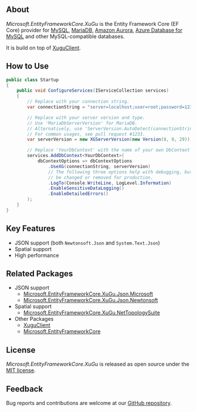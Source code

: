 ﻿## About

_Microsoft.EntityFrameworkCore.XuGu_ is the Entity Framework Core (EF Core) provider for [MySQL](https://www.mysql.com), [MariaDB](https://mariadb.org), [Amazon Aurora](https://aws.amazon.com/rds/aurora), [Azure Database for MySQL](https://azure.microsoft.com/en-us/services/mysql) and other MySQL-compatible databases.

It is build on top of [XuguClient](https://github.com/mysql-net/XuguClient).

## How to Use

```csharp
public class Startup
{
    public void ConfigureServices(IServiceCollection services)
    {
        // Replace with your connection string.
        var connectionString = "server=localhost;user=root;password=1234;database=ef";

        // Replace with your server version and type.
        // Use 'MariaDbServerVersion' for MariaDB.
        // Alternatively, use 'ServerVersion.AutoDetect(connectionString)'.
        // For common usages, see pull request #1233.
        var serverVersion = new XGServerVersion(new Version(8, 0, 29));

        // Replace 'YourDbContext' with the name of your own DbContext derived class.
        services.AddDbContext<YourDbContext>(
            dbContextOptions => dbContextOptions
                .UseXG(connectionString, serverVersion)
                // The following three options help with debugging, but should
                // be changed or removed for production.
                .LogTo(Console.WriteLine, LogLevel.Information)
                .EnableSensitiveDataLogging()
                .EnableDetailedErrors()
        );
    }
}
```

## Key Features

* JSON support (both `Newtonsoft.Json` and `System.Text.Json`)
* Spatial support
* High performance

## Related Packages

* JSON support
  * [Microsoft.EntityFrameworkCore.XuGu.Json.Microsoft](https://www.nuget.org/packages/Microsoft.EntityFrameworkCore.XuGu.Json.Microsoft)
  * [Microsoft.EntityFrameworkCore.XuGu.Json.Newtonsoft](https://www.nuget.org/packages/Microsoft.EntityFrameworkCore.XuGu.Json.Newtonsoft)
* Spatial support
  * [Microsoft.EntityFrameworkCore.XuGu.NetTopologySuite](https://www.nuget.org/packages/Microsoft.EntityFrameworkCore.XuGu.NetTopologySuite)
* Other Packages
  * [XuguClient](https://www.nuget.org/packages/XuguClient)
  * [Microsoft.EntityFrameworkCore](https://www.nuget.org/packages/Microsoft.EntityFrameworkCore)

## License

_Microsoft.EntityFrameworkCore.XuGu_ is released as open source under the [MIT license](https://github.com/PomeloFoundation/Microsoft.EntityFrameworkCore.XuGu/blob/main/LICENSE).

## Feedback

Bug reports and contributions are welcome at our [GitHub repository](https://github.com/PomeloFoundation/Microsoft.EntityFrameworkCore.XuGu).